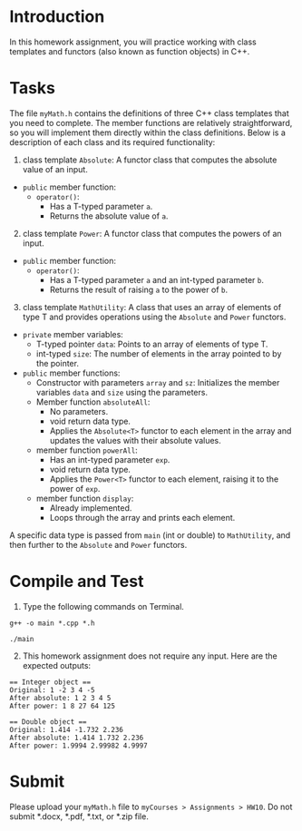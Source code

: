 # Introduction

In this homework assignment, you will practice working with class templates and functors (also known as function objects) in C++. 

# Tasks
The file `myMath.h` contains the definitions of three C++ class templates that you need to complete. 
The member functions are relatively straightforward, so you will implement them directly within the class definitions. 
Below is a description of each class and its required functionality:

1. class template `Absolute`: A functor class that computes the absolute value of an input.
* `public` member function:
  * `operator()`: 
    * Has a T-typed parameter `a`.
    * Returns the absolute value of `a`.

2. class template `Power`: A functor class that computes the powers of an input.
* `public` member function:
  * `operator()`: 
    * Has a T-typed parameter `a` and an int-typed parameter `b`.
    * Returns the result of raising `a` to the power of `b`.

3. class template `MathUtility`: A class that uses an array of elements of type T and provides operations using the `Absolute` and `Power` functors.
* `private` member variables:
  * T-typed pointer `data`: Points to an array of elements of type T.
  * int-typed `size`: The number of elements in the array pointed to by the pointer.
* `public` member functions:
  * Constructor with parameters `array` and `sz`: Initializes the member variables `data` and `size` using the parameters.
  * Member function `absoluteAll`:
    * No parameters.
    * void return data type.
    * Applies the `Absolute<T>` functor to each element in the array and updates the values with their absolute values.
  * member function `powerAll`:
    * Has an int-typed parameter `exp`.
    * void return data type.
    * Applies the `Power<T>` functor to each element, raising it to the power of `exp`.
  * member function `display`:
    * Already implemented.
    * Loops through the array and prints each element.
   
A specific data type is passed from `main` (int or double) to `MathUtility`, and then further to the `Absolute` and `Power` functors.


# Compile and Test

1. Type the following commands on Terminal.

```
g++ -o main *.cpp *.h
```
```
./main
```

2. This homework assignment does not require any input. Here are the expected outputs:

```
== Integer object == 
Original: 1 -2 3 4 -5 
After absolute: 1 2 3 4 5 
After power: 1 8 27 64 125 

== Double object == 
Original: 1.414 -1.732 2.236 
After absolute: 1.414 1.732 2.236 
After power: 1.9994 2.99982 4.9997 
```


# Submit

Please upload your `myMath.h` file to `myCourses > Assignments > HW10`. Do not submit *.docx, *.pdf, *.txt, or *.zip file.
